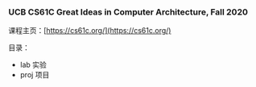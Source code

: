 ### UCB CS61C Great Ideas in Computer Architecture, Fall 2020

课程主页：[https://cs61c.org/](https://cs61c.org/)

目录：
- lab 实验
- proj 项目
